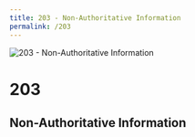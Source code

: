 ```yaml
---
title: 203 - Non-Authoritative Information
permalink: /203
---
```

<div>
    <img src="http://iruntheinternet.com/lulzdump/images/squirrel-stealing-chips-fries-food-1372895636K.jpg?id=" alt="203 - Non-Authoritative Information" />
    <h1>203</h1>
    <h2>Non-Authoritative Information</h2>
</div>
